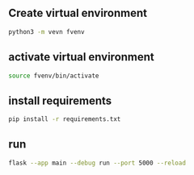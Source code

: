 ## Create virtual environment
```bash
python3 -m vevn fvenv
```

## activate virtual environment
```bash
source fvenv/bin/activate
```

## install requirements
```bash
pip install -r requirements.txt
```

## run
```bash
flask --app main --debug run --port 5000 --reload
```